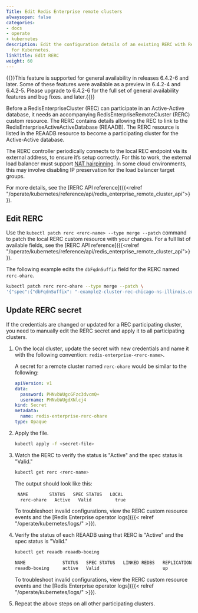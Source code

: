 ```yaml
---
Title: Edit Redis Enterprise remote clusters
alwaysopen: false
categories:
- docs
- operate
- kubernetes
description: Edit the configuration details of an existing RERC with Redis Enterprise
  for Kubernetes.
linkTitle: Edit RERC
weight: 60
---
```

{{<note>}}This feature is supported for general availability in releases 6.4.2-6 and later. Some of these features were available as a preview in 6.4.2-4 and 6.4.2-5. Please upgrade to 6.4.2-6 for the full set of general availability features and bug fixes. and later.{{</note>}}

Before a RedisEnterpriseCluster (REC) can participate in an Active-Active database, it needs an accompanying RedisEnterpriseRemoteCluster (RERC) custom resource. The RERC contains details allowing the REC to link to the RedisEnterpriseActiveActiveDatabase (REAADB). The RERC resource is listed in the REAADB resource to become a participating cluster for the Active-Active database.

The RERC controller periodically connects to the local REC endpoint via its external address, to ensure it’s setup correctly. For this to work, the external load balancer must support [NAT hairpinning](https://en.wikipedia.org/wiki/Network_address_translation#NAT_loopback). In some cloud environments, this may involve disabling IP preservation for the load balancer target groups.

For more details, see the [RERC API reference]({{<relref "/operate/kubernetes/reference/api/redis_enterprise_remote_cluster_api">}}).

## Edit RERC

Use the `kubectl patch rerc <rerc-name> --type merge --patch` command to patch the local RERC custom resource with your changes. For a full list of available fields, see the [RERC API reference]({{<relref "/operate/kubernetes/reference/api/redis_enterprise_remote_cluster_api">}}).

The following example edits the `dbFqdnSuffix` field for the RERC named `rerc-ohare`.

```sh
kubectl patch rerc rerc-ohare --type merge --patch \
'{"spec":{"dbFqdnSuffix": "-example2-cluster-rec-chicago-ns-illinois.example.com"}}'
```

## Update RERC secret

If the credentials are changed or updated for a REC participating cluster, you need to manually edit the RERC secret and apply it to all participating clusters.

1. On the local cluster, update the secret with new credentials and name it with the following convention:  `redis-enterprise-<rerc-name>`.

    A secret for a remote cluster named `rerc-ohare` would be similar to the following:

    ```yaml
    apiVersion: v1
    data:
      password: PHNvbWUgcGFzc3dvcmQ+
      username: PHNvbWUgdXNlcj4
    kind: Secret
    metadata:
      name: redis-enterprise-rerc-ohare
    type: Opaque
    ```

1. Apply the file.

    ```sh
    kubectl apply -f <secret-file>
    ```

1. Watch the RERC to verify the status is "Active" and the spec status is "Valid."

      ```sh
      kubectl get rerc <rerc-name>
      ```

    The output should look like this:
  
      ```sh
       NAME        STATUS   SPEC STATUS   LOCAL
        rerc-ohare   Active   Valid         true
      ```
      
    To troubleshoot invalid configurations, view the RERC custom resource events and the [Redis Enterprise operator logs]({{< relref "/operate/kubernetes/logs/" >}}).

1. Verify the status of each REAADB using that RERC is "Active" and the spec status is "Valid."

    ```sh
    kubectl get reaadb reaadb-boeing

    NAME              STATUS   SPEC STATUS   LINKED REDBS   REPLICATION STATUS
    reaadb-boeing     active   Valid                        up
    ```

    To troubleshoot invalid configurations, view the RERC custom resource events and the [Redis Enterprise operator logs]({{< relref "/operate/kubernetes/logs/" >}}).

1. Repeat the above steps on all other participating clusters.